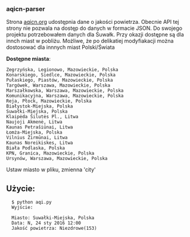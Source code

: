 ### aqicn-parser
Strona [aqicn.org](http://aqicn.org) udostępnia dane o jakości powietrza. Obecnie API tej strony nie pozwala na dostęp do danych w formacie JSON. Do swojego projektu potrzebowałem danych dla Suwałk. Przy okazji dostępne są dla innch miast w pobliżu. Możliwe, że po delikatiej modyfiakacji można dostosować dla innnych miast Polski/Świata


__Dostępne miasta__:

    Zegrzyńska, Legionowo, Mazowieckie, Polska
    Konarskiego, Siedlce, Mazowieckie, Polska
    Pułaskiego, Piastów, Mazowieckie, Polska
    Targówek, Warszawa, Mazowieckie, Polska
    Marszałkowska, Warszawa, Mazowieckie, Polska
    Komunikacyjna, Warszawa, Mazowieckie, Polska
    Reja, Płock, Mazowieckie, Polska
    Białystok-Miejska, Polska
    Suwałki-Miejska, Polska
    Klaipėda Šilutės Pl., Litwa
    Naujoji Akmenė, Litwa
    Kaunas Petrašiūnai, Litwa
    Łomża-Miejska, Polska
    Vilnius Žirmūnai, Litwa
    Kaunas Noreikiskes, Litwa
    Biała Podlaska, Polska
    KPN, Granica, Mazowieckie, Polska
    Ursynów, Warszawa, Mazowieckie, Polska

Ustaw miasto w pliku, zmienna 'city'


## Użycie:

      $ python aqi.py
      Wyjście:

      Miasto: Suwałki-Miejska, Polska
      Data: N, 24 sty 2016 12:00
      Jakość powietrza: Niezdrowe(153)
